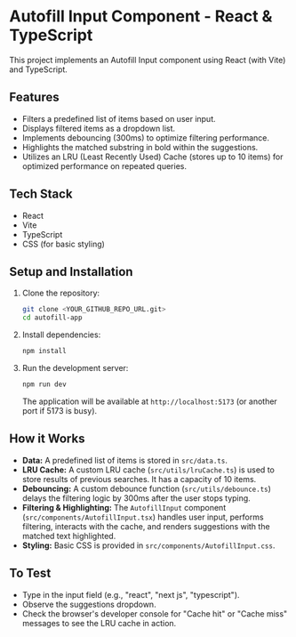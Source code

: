 # Autofill Input Component - React & TypeScript

This project implements an Autofill Input component using React (with Vite) and TypeScript.

## Features

-   Filters a predefined list of items based on user input.
-   Displays filtered items as a dropdown list.
-   Implements debouncing (300ms) to optimize filtering performance.
-   Highlights the matched substring in bold within the suggestions.
-   Utilizes an LRU (Least Recently Used) Cache (stores up to 10 items) for optimized performance on repeated queries.

## Tech Stack

-   React
-   Vite
-   TypeScript
-   CSS (for basic styling)

## Setup and Installation

1.  Clone the repository:
    ```bash
    git clone <YOUR_GITHUB_REPO_URL.git>
    cd autofill-app
    ```

2.  Install dependencies:
    ```bash
    npm install
    ```

3.  Run the development server:
    ```bash
    npm run dev
    ```
    The application will be available at `http://localhost:5173` (or another port if 5173 is busy).

## How it Works

-   **Data:** A predefined list of items is stored in `src/data.ts`.
-   **LRU Cache:** A custom LRU cache (`src/utils/lruCache.ts`) is used to store results of previous searches. It has a capacity of 10 items.
-   **Debouncing:** A custom debounce function (`src/utils/debounce.ts`) delays the filtering logic by 300ms after the user stops typing.
-   **Filtering & Highlighting:** The `AutofillInput` component (`src/components/AutofillInput.tsx`) handles user input, performs filtering, interacts with the cache, and renders suggestions with the matched text highlighted.
-   **Styling:** Basic CSS is provided in `src/components/AutofillInput.css`.

## To Test

-   Type in the input field (e.g., "react", "next js", "typescript").
-   Observe the suggestions dropdown.
-   Check the browser's developer console for "Cache hit" or "Cache miss" messages to see the LRU cache in action.

